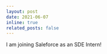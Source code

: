 ```yaml
---
layout: post
date: 2021-06-07
inline: true
related_posts: false
---
```


I am joining Saleforce as an SDE Intern!
